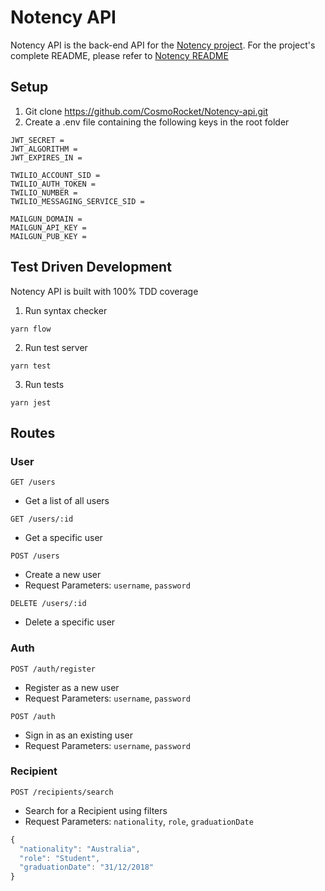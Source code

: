 # Notency API
Notency API is the back-end API for the [Notency project](http://github.com/CosmoRocket/Notency). For the project's complete README, please refer to [Notency README](https://github.com/CosmoRocket/Notency/blob/master/README.md)

## Setup
1. Git clone https://github.com/CosmoRocket/Notency-api.git
2. Create a .env file containing the following keys in the root folder
```
JWT_SECRET =
JWT_ALGORITHM =
JWT_EXPIRES_IN =

TWILIO_ACCOUNT_SID =
TWILIO_AUTH_TOKEN =
TWILIO_NUMBER =
TWILIO_MESSAGING_SERVICE_SID =

MAILGUN_DOMAIN =
MAILGUN_API_KEY =
MAILGUN_PUB_KEY =
```

## Test Driven Development
Notency API is built with 100% TDD coverage

1. Run syntax checker
```
yarn flow
```
2. Run test server
```
yarn test
```
3. Run tests
```
yarn jest
```

## Routes
### User

`GET /users`
- Get a list of all users

`GET /users/:id`
- Get a specific user

`POST /users`
- Create a new user
- Request Parameters: `username`, `password`

`DELETE /users/:id`
- Delete a specific user


### Auth

`POST /auth/register`
- Register as a new user
- Request Parameters: `username`, `password`

`POST /auth`
- Sign in as an existing user
- Request Parameters: `username`, `password`


### Recipient

`POST /recipients/search`
- Search for a Recipient using filters
- Request Parameters: `nationality`, `role`, `graduationDate`
```javascript
{
  "nationality": "Australia",
  "role": "Student",
  "graduationDate": "31/12/2018"
}
```